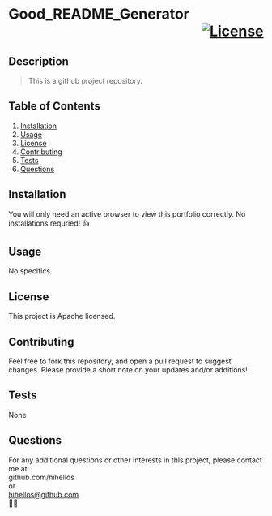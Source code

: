 # Good_README_Generator <div align="right">[![License](https://img.shields.io/badge/License-Apache%202.0-blue.svg)](https://opensource.org/licenses/Apache-2.0)</div>
  
  ## Description
  > This is a github project repository.

  ## Table of Contents
  1. [Installation](#install)
  2. [Usage](#usage)
  3. [License](#license)
  4. [Contributing](#contributing)
  5. [Tests](#tests)
  6. [Questions](#questions)
  
  ## Installation <a name="install"></a>
  You will only need an active browser to view this portfolio correctly. No installations requried! :+1:
  
  ## Usage <a name="usage"></a>
  No specifics.
  
  ## License <a name="license"></a>
  This project is Apache licensed.
  
  ## Contributing <a name="contributing"></a>
  Feel free to fork this repository, and open a pull request to suggest changes. Please provide a short note on your updates and/or additions!
  
  ## Tests <a name="tests"></a>
  None

  ## Questions <a name="questions"></a>
  For any additional questions or other interests in this project, please contact me at:  
  github.com/hihellos  
  or  
  hihellos@github.com  
  :woman_technologist:

